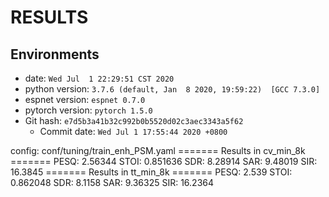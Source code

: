<!-- Generated by ./scripts/utils/show_enh_score.sh -->
# RESULTS
## Environments
- date: `Wed Jul  1 22:29:51 CST 2020`
- python version: `3.7.6 (default, Jan  8 2020, 19:59:22)  [GCC 7.3.0]`
- espnet version: `espnet 0.7.0`
- pytorch version: `pytorch 1.5.0`
- Git hash: `e7d5b3a41b32c992b0b5520d02c3aec3343a5f62`
  - Commit date: `Wed Jul 1 17:55:44 2020 +0800`

config: conf/tuning/train_enh_PSM.yaml
======= Results in cv_min_8k =======
PESQ: 2.56344
STOI: 0.851636
SDR: 8.28914
SAR: 9.48019
SIR: 16.3845
======= Results in tt_min_8k =======
PESQ: 2.539
STOI: 0.862048
SDR: 8.1158
SAR: 9.36325
SIR: 16.2364
